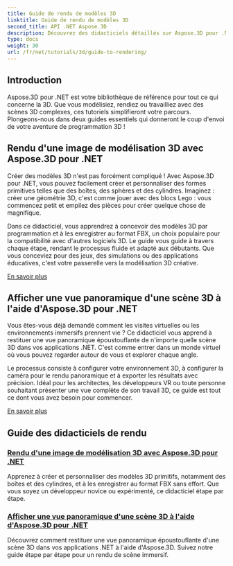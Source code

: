 ```yaml
---
title: Guide de rendu de modèles 3D
linktitle: Guide de rendu de modèles 3D
second_title: API .NET Aspose.3D
description: Découvrez des didacticiels détaillés sur Aspose.3D pour .NET, couvrant la modélisation 3D, le rendu et la manipulation de scènes. Des guides simplifiés pour les développeurs de tous niveaux.
type: docs
weight: 30
url: /fr/net/tutorials/3d/guide-to-rendering/
---
```

## Introduction

Aspose.3D pour .NET est votre bibliothèque de référence pour tout ce qui concerne la 3D. Que vous modélisiez, rendiez ou travailliez avec des scènes 3D complexes, ces tutoriels simplifieront votre parcours. Plongeons-nous dans deux guides essentiels qui donneront le coup d'envoi de votre aventure de programmation 3D !  

## Rendu d'une image de modélisation 3D avec Aspose.3D pour .NET  

Créer des modèles 3D n'est pas forcément compliqué ! Avec Aspose.3D pour .NET, vous pouvez facilement créer et personnaliser des formes primitives telles que des boîtes, des sphères et des cylindres. Imaginez : créer une géométrie 3D, c'est comme jouer avec des blocs Lego : vous commencez petit et empilez des pièces pour créer quelque chose de magnifique.  

Dans ce didacticiel, vous apprendrez à concevoir des modèles 3D par programmation et à les enregistrer au format FBX, un choix populaire pour la compatibilité avec d'autres logiciels 3D. Le guide vous guide à travers chaque étape, rendant le processus fluide et adapté aux débutants. Que vous conceviez pour des jeux, des simulations ou des applications éducatives, c'est votre passerelle vers la modélisation 3D créative.  

[En savoir plus](./render-3d-modeling-image/)  

## Afficher une vue panoramique d'une scène 3D à l'aide d'Aspose.3D pour .NET  

Vous êtes-vous déjà demandé comment les visites virtuelles ou les environnements immersifs prennent vie ? Ce didacticiel vous apprend à restituer une vue panoramique époustouflante de n'importe quelle scène 3D dans vos applications .NET. C'est comme entrer dans un monde virtuel où vous pouvez regarder autour de vous et explorer chaque angle.  

Le processus consiste à configurer votre environnement 3D, à configurer la caméra pour le rendu panoramique et à exporter les résultats avec précision. Idéal pour les architectes, les développeurs VR ou toute personne souhaitant présenter une vue complète de son travail 3D, ce guide est tout ce dont vous avez besoin pour commencer.  

[En savoir plus](./render-panorama-view-3d-scene/)  

## Guide des didacticiels de rendu
### [Rendu d'une image de modélisation 3D avec Aspose.3D pour .NET](./render-3d-modeling-image/)
Apprenez à créer et personnaliser des modèles 3D primitifs, notamment des boîtes et des cylindres, et à les enregistrer au format FBX sans effort. Que vous soyez un développeur novice ou expérimenté, ce didacticiel étape par étape.
### [Afficher une vue panoramique d'une scène 3D à l'aide d'Aspose.3D pour .NET](./render-panorama-view-3d-scene/)
Découvrez comment restituer une vue panoramique époustouflante d'une scène 3D dans vos applications .NET à l'aide d'Aspose.3D. Suivez notre guide étape par étape pour un rendu de scène immersif.